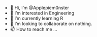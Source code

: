- 👋 Hi, I’m @Applepiem0nster
- 👀 I’m interested in Engineering
- 🌱 I’m currently learning R
- 💞️ I’m looking to collaborate on nothing.
- 📫 How to reach me ...

<!---
Applepiem0nster/Applepiem0nster is a ✨ special ✨ repository because its `README.md` (this file) appears on your GitHub profile.
You can click the Preview link to take a look at your changes.
--->
